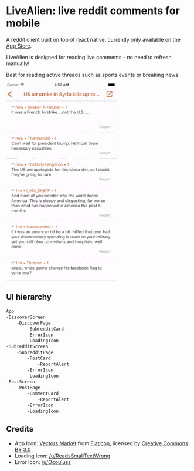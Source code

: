 # LiveAlien: live reddit comments for mobile
A reddit client built on top of react native, currently only available on the [App Store](https://itunes.apple.com/us/app/livealien-live-comments-for/id1136285675?ls=1&mt=8).  

LiveAlien is designed for reading live comments - no need to refresh manually!

Best for reading active threads such as sports events or breaking news.  

![Alt Image Text](https://raw.githubusercontent.com/longsangstan/live-alien-for-reddit/master/Resources/preview.gif)

## UI hierarchy
```
App
-DiscoverScreen
    -DiscoverPage
        -SubredditCard
        -ErrorIcon
        -LoadingIcon
-SubredditScreen
    -SubredditPage
        -PostCard
            -ReportAlert
        -ErrorIcon
        -LoadingIcon
-PostScreen
    -PostPage
        -CommentCard
            -ReportAlert
        -ErrorIcon
        -LoadingIcon
```
## Credits
* App Icon: [Vectors Market](http://www.flaticon.com/authors/vectors-market) from [Flaticon](http://www.flaticon.com), licensed by [Creative Commons BY 3.0](http://creativecommons.org/licenses/by/3.0/)
* Loading Icon: [/u/ReadsSmallTextWrong](https://www.reddit.com/user/ReadsSmallTextWrong)
* Error Icon: [/u/Ocouluss](https://www.reddit.com/user/Ocouluss)